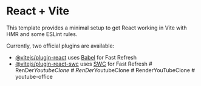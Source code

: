 # React + Vite

This template provides a minimal setup to get React working in Vite with HMR and some ESLint rules.

Currently, two official plugins are available:

- [@vitejs/plugin-react](https://github.com/vitejs/vite-plugin-react/blob/main/packages/plugin-react/README.md) uses [Babel](https://babeljs.io/) for Fast Refresh
- [@vitejs/plugin-react-swc](https://github.com/vitejs/vite-plugin-react-swc) uses [SWC](https://swc.rs/) for Fast Refresh
#   R e n D e r _ Y o u t u b e C l o n e  
 #   R e n D e r _ Y o u t u b e C l o n e  
 #   R e n d e r Y o u T u b e C l o n e  
 #   y o u t u b e - o f f i c e  
 